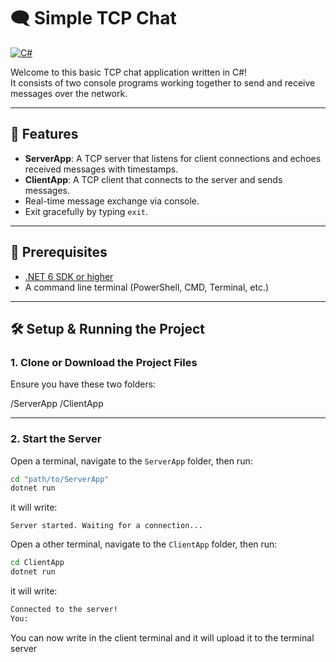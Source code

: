 # 🗨️ Simple TCP Chat

[![C#](https://img.shields.io/badge/C%23-Language-blue)](https://learn.microsoft.com/en-us/dotnet/csharp/)

Welcome to this basic TCP chat application written in C#!  
It consists of two console programs working together to send and receive messages over the network.

---

## 🚀 Features

- **ServerApp**: A TCP server that listens for client connections and echoes received messages with timestamps.
- **ClientApp**: A TCP client that connects to the server and sends messages.
- Real-time message exchange via console.
- Exit gracefully by typing `exit`.

---

## 🎯 Prerequisites

- [.NET 6 SDK or higher](https://dotnet.microsoft.com/download)
- A command line terminal (PowerShell, CMD, Terminal, etc.)

---

## 🛠️ Setup & Running the Project

### 1. Clone or Download the Project Files

Ensure you have these two folders:

/ServerApp
/ClientApp

---

### 2. Start the Server

Open a terminal, navigate to the `ServerApp` folder, then run:

```bash
cd "path/to/ServerApp"
dotnet run
```

it will write:

`Server started. Waiting for a connection...`

Open a other terminal, navigate to the `ClientApp` folder, then run:

```bash
cd ClientApp
dotnet run
```

it will write:

```bash
Connected to the server!
You:
```
You can now write in the client terminal and it will upload it to the terminal server
